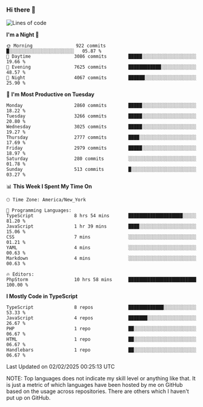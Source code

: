 ### Hi there 👋

<!--
**LynxJinxxy/LynxJinxxy** is a ✨ _special_ ✨ repository because its `README.md` (this file) appears on your GitHub profile.

Here are some ideas to get you started:

- 🔭 I’m currently working on ...
- 🌱 I’m currently learning ...
- 👯 I’m looking to collaborate on ...
- 🤔 I’m looking for help with ...
- 💬 Ask me about ...
- 📫 How to reach me: ...
- 😄 Pronouns: ...
- ⚡ Fun fact: ...
-->

<!--START_SECTION:waka-->
![Lines of code](https://img.shields.io/badge/From%20Hello%20World%20I%27ve%20Written-24.7%20million%20lines%20of%20code-blue)

**I'm a Night 🦉** 

```text
🌞 Morning                922 commits         █░░░░░░░░░░░░░░░░░░░░░░░░   05.87 % 
🌆 Daytime                3086 commits        █████░░░░░░░░░░░░░░░░░░░░   19.66 % 
🌃 Evening                7625 commits        ████████████░░░░░░░░░░░░░   48.57 % 
🌙 Night                  4067 commits        ██████░░░░░░░░░░░░░░░░░░░   25.90 % 
```
📅 **I'm Most Productive on Tuesday** 

```text
Monday                   2860 commits        █████░░░░░░░░░░░░░░░░░░░░   18.22 % 
Tuesday                  3266 commits        █████░░░░░░░░░░░░░░░░░░░░   20.80 % 
Wednesday                3025 commits        █████░░░░░░░░░░░░░░░░░░░░   19.27 % 
Thursday                 2777 commits        ████░░░░░░░░░░░░░░░░░░░░░   17.69 % 
Friday                   2979 commits        █████░░░░░░░░░░░░░░░░░░░░   18.97 % 
Saturday                 280 commits         ░░░░░░░░░░░░░░░░░░░░░░░░░   01.78 % 
Sunday                   513 commits         █░░░░░░░░░░░░░░░░░░░░░░░░   03.27 % 
```


📊 **This Week I Spent My Time On** 

```text
🕑︎ Time Zone: America/New_York

💬 Programming Languages: 
TypeScript               8 hrs 54 mins       ████████████████████░░░░░   81.20 % 
JavaScript               1 hr 39 mins        ████░░░░░░░░░░░░░░░░░░░░░   15.06 % 
CSS                      7 mins              ░░░░░░░░░░░░░░░░░░░░░░░░░   01.21 % 
YAML                     4 mins              ░░░░░░░░░░░░░░░░░░░░░░░░░   00.63 % 
Markdown                 4 mins              ░░░░░░░░░░░░░░░░░░░░░░░░░   00.63 % 

🔥 Editors: 
PhpStorm                 10 hrs 58 mins      █████████████████████████   100.00 % 
```

**I Mostly Code in TypeScript** 

```text
TypeScript               8 repos             █████████████░░░░░░░░░░░░   53.33 % 
JavaScript               4 repos             ███████░░░░░░░░░░░░░░░░░░   26.67 % 
PHP                      1 repo              ██░░░░░░░░░░░░░░░░░░░░░░░   06.67 % 
HTML                     1 repo              ██░░░░░░░░░░░░░░░░░░░░░░░   06.67 % 
Handlebars               1 repo              ██░░░░░░░░░░░░░░░░░░░░░░░   06.67 % 
```




 Last Updated on 02/02/2025 00:25:13 UTC
<!--END_SECTION:waka-->
NOTE: Top languages does not indicate my skill level or anything like that. It is just a metric of which languages have been hosted by me on GitHub based on the usage across repositories. There are others which I haven't put up on GitHub.
